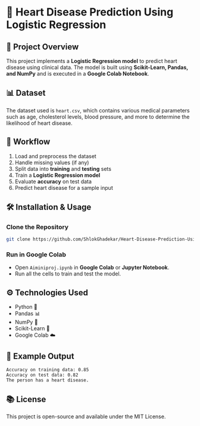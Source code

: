# 🚀 Heart Disease Prediction Using Logistic Regression

## 📄 Project Overview
This project implements a **Logistic Regression model** to predict heart disease using clinical data. The model is built using **Scikit-Learn, Pandas, and NumPy** and is executed in a **Google Colab Notebook**.

## 📊 Dataset
The dataset used is `heart.csv`, which contains various medical parameters such as age, cholesterol levels, blood pressure, and more to determine the likelihood of heart disease.

## 🔄 Workflow
1. Load and preprocess the dataset
2. Handle missing values (if any)
3. Split data into **training** and **testing** sets
4. Train a **Logistic Regression model**
5. Evaluate **accuracy** on test data
6. Predict heart disease for a sample input

## 🛠️ Installation & Usage
### Clone the Repository
```bash
git clone https://github.com/ShlokGhadekar/Heart-Disease-Prediction-Using-Logical-Regression.git
```
### Run in Google Colab
- Open `Aiminiproj.ipynb` in **Google Colab** or **Jupyter Notebook**.
- Run all the cells to train and test the model.

## ⚙️ Technologies Used
- Python 🐍  
- Pandas 📊  
- NumPy 🔢  
- Scikit-Learn 🤖  
- Google Colab ☁️  

## 🔄 Example Output
```
Accuracy on training data: 0.85
Accuracy on test data: 0.82
The person has a heart disease.
```

## 📚 License
This project is open-source and available under the MIT License.

